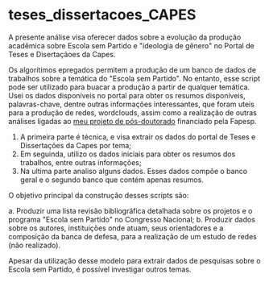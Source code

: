 # teses_dissertacoes_CAPES

A presente análise visa oferecer dados sobre a evolução da produção acadêmica sobre Escola sem Partido e "ideologia de gênero" no Portal de Teses e Disertaçãoes da Capes.

Os algorítimos epregados permitem a produção de um banco de dados de trabalhos sobre a temática do "Escola sem Partido". No entanto, esse script pode ser utilizado para buacar a produção a partir de qualquer temática. Usei os dados disponíveis no portal para obter os resumos disponíveis, palavras-chave, dentre outras informações interessantes, que foram uteis para a produção de redes, wordclouds, assim como a realização de outras análises ligadas ao [meu projeto de pós-doutorado](https://bv.fapesp.br/pt/pesquisador/705564/dirceu-andre-gerardi/) financiado pela Fapesp.

1. A primeira parte é técnica, e visa extrair os dados do portal de Teses e Dissertações da Capes por tema;
2. Em seguinda, utilizo os dados iniciais para obter os resumos dos trabalhos, entre outras informações; 
3. Na ultima parte analiso alguns dados. Esses dados compõe o banco geral e o segundo banco que contém apenas resumos.

O objetivo principal da construção desses scripts são:

a. Produzir uma lista revisão bibliográfica detalhada sobre os projetos e o programa "Escola sem Partido" no Congresso Nacional;
b. Produzir dados sobre os autores, instituições onde atuam, seus orientadores e a composição da banca de defesa, para a realização de um estudo de redes (não realizado).

Apesar da utilização desse modelo para extrair dados de pesquisas sobre o Escola sem Partido, é possível investigar outros temas.
